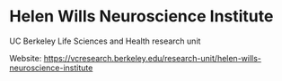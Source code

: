 # Helen Wills Neuroscience Institute
UC Berkeley Life Sciences and Health research unit

Website: https://vcresearch.berkeley.edu/research-unit/helen-wills-neuroscience-institute
